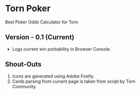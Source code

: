 # Torn Poker

Best Poker Odds Calculator for Torn

## Version - 0.1 (Current)

-   Logs current win porbability in Browser Console.

## Shout-Outs

1. Icons are generated using Adobe Firefly.
2. Cards parsing from current page is taken from script by Torn Community.
